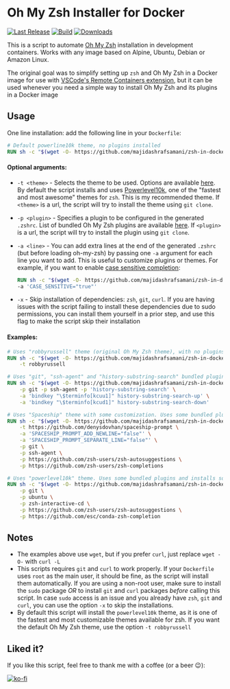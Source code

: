 # Oh My Zsh Installer for Docker

[![Last Release](https://img.shields.io/github/v/release/deluan/zsh-in-docker?label=latest&style=flat-square)](https://github.com/deluan/zsh-in-docker/releases/latest)
[![Build](https://img.shields.io/github/actions/workflow/status/deluan/zsh-in-docker/test.yml?branch=master&style=flat-square)](https://github.com/deluan/zsh-in-docker/actions)
[![Downloads](https://img.shields.io/github/downloads/deluan/zsh-in-docker/total?style=flat-square)](https://github.com/deluan/zsh-in-docker/releases)


This is a script to automate [Oh My Zsh](https://ohmyz.sh/) installation in development containers.
Works with any image based on Alpine, Ubuntu, Debian or Amazon Linux.

The original goal was to simplify setting up `zsh` and Oh My Zsh in a Docker image for use with [VSCode's Remote Containers
extension](https://code.visualstudio.com/docs/remote/containers), but it can be used whenever you
need a simple way to install Oh My Zsh and its plugins in a Docker image

## Usage

One line installation: add the following line in your `Dockerfile`:

```Dockerfile
# Default powerline10k theme, no plugins installed
RUN sh -c "$(wget -O- https://github.com/majidashrafsamani/zsh-in-docker/releases/download/v1.1.9/zsh-in-docker.sh)"
```

#### Optional arguments:

- `-t <theme>` - Selects the theme to be used. Options are available
  [here](https://github.com/robbyrussell/oh-my-zsh/wiki/Themes). By default the script installs
  and uses [Powerlevel10k](https://github.com/romkatv/powerlevel10k), one of the
  "fastest and most awesome" themes for `zsh`. This is my recommended theme. If `<theme>` is a url, the script will try to install the theme using `git clone`.
- `-p <plugin>` - Specifies a plugin to be configured in the generated `.zshrc`. List of bundled
  Oh My Zsh plugins are available [here](https://github.com/robbyrussell/oh-my-zsh/tree/master/plugins).
  If `<plugin>` is a url, the script will try to install the plugin using `git clone`.
- `-a <line>` - You can add extra lines at the end of the generated `.zshrc` (but before loading oh-my-zsh) by 
  passing one `-a` argument for each line you want to add. This is useful to customize plugins or themes. 
  For example, if you want to enable [case sensitive completion](https://stackoverflow.com/a/28021691):

  ```Dockerfile
  RUN sh -c "$(wget -O- https://github.com/majidashrafsamani/zsh-in-docker/releases/download/v1.1.9/zsh-in-docker.sh)" -- \
  -a 'CASE_SENSITIVE="true"'
  ```

- `-x` - Skip installation of dependencies: `zsh`, `git`, `curl`. If you are having issues with the script failing to
  install these dependencies due to sudo permissions, you can install them yourself in a prior step, and use this flag
  to make the script skip their installation


#### Examples:

```Dockerfile
# Uses "robbyrussell" theme (original Oh My Zsh theme), with no plugins
RUN sh -c "$(wget -O- https://github.com/majidashrafsamani/zsh-in-docker/releases/download/v1.1.9/zsh-in-docker.sh)" -- \
    -t robbyrussell
```

```Dockerfile
# Uses "git", "ssh-agent" and "history-substring-search" bundled plugins
RUN sh -c "$(wget -O- https://github.com/majidashrafsamani/zsh-in-docker/releases/download/v1.1.9/zsh-in-docker.sh)" -- \
    -p git -p ssh-agent -p 'history-substring-search' \
    -a 'bindkey "\$terminfo[kcuu1]" history-substring-search-up' \
    -a 'bindkey "\$terminfo[kcud1]" history-substring-search-down'

```

```Dockerfile
# Uses "Spaceship" theme with some customization. Uses some bundled plugins and installs some more from github
RUN sh -c "$(wget -O- https://github.com/majidashrafsamani/zsh-in-docker/releases/download/v1.1.9/zsh-in-docker.sh)" -- \
    -t https://github.com/denysdovhan/spaceship-prompt \
    -a 'SPACESHIP_PROMPT_ADD_NEWLINE="false"' \
    -a 'SPACESHIP_PROMPT_SEPARATE_LINE="false"' \
    -p git \
    -p ssh-agent \
    -p https://github.com/zsh-users/zsh-autosuggestions \
    -p https://github.com/zsh-users/zsh-completions
```

```Dockerfile
# Uses "powerlevel10k" theme. Uses some bundled plugins and installs some from github
RUN sh -c "$(wget -O- https://github.com/majidashrafsamani/zsh-in-docker/releases/download/v1.1.9/zsh-in-docker.sh)" -- \
    -p git \
    -p ubuntu \
    -p zsh-interactive-cd \
    -p https://github.com/zsh-users/zsh-autosuggestions \
    -p https://github.com/esc/conda-zsh-completion
```

## Notes

- The examples above use `wget`, but if you prefer `curl`, just replace `wget -O-` with `curl -L`
- This scripts requires `git` and `curl` to work properly. If your `Dockerfile` uses `root` as the
  main user, it should be fine, as the script will install them automatically. If you are using a
  non-root user, make sure to install the `sudo` package _OR_ to install `git` and `curl` packages
  _before_ calling this script. In case `sudo` access is an issue and you already have `zsh`, `git` 
  and `curl`, you can use the option `-x` to skip the installations.
- By default this script will install the `powerlevel10k` theme, as it is one of the fastest and most
  customizable themes available for zsh. If you want the default Oh My Zsh theme, use the option
  `-t robbyrussell`
  
## Liked it?

If you like this script, feel free to thank me with a coffee (or a beer :wink:):

[![ko-fi](https://www.ko-fi.com/img/githubbutton_sm.svg)](https://ko-fi.com/K3K21VMDV)
